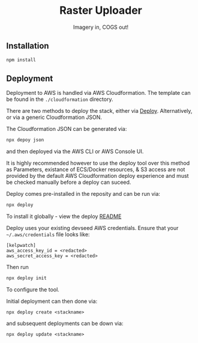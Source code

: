 <h1 align=center>Raster Uploader</h1>

<p align=center>Imagery in, COGS out!</p>

## Installation

```sh
npm install
```

## Deployment

Deployment to AWS is handled via AWS Cloudformation. The template can be found in the `./cloudformation`
directory.

There are two methods to deploy the stack, either via [Deploy](https://github.com/openaddresses/deploy). Alternatively,
or via a generic Cloudformation JSON.

The Cloudformation JSON can be generated via:

```sh
npx depoy json
```
and then deployed via the AWS CLI or AWS Console UI.

It is highly recommended however to use the deploy tool over this method as Parameters, existance of
ECS/Docker resources, & S3 access are not provided by the default AWS Cloudformation deploy experience
and must be checked manually before a deploy can suceed.

Deploy comes pre-installed in the reposity and can be run via:
```sh
npx deploy
```

To install it globally - view the deploy [README](https://github.com/openaddresses/deploy)

Deploy uses your existing devseed AWS credentials. Ensure that your `~/.aws/credentials`
file looks like:
```
[kelpwatch]
aws_access_key_id = <redacted>
aws_secret_access_key = <redacted>
```

Then run

```sh
npx deploy init
```

To configure the tool.

Initial deployment can then done via:

```
npx deploy create <stackname>
```

and subsequent deployments can be down via:

```
npx deploy update <stackname>
```

